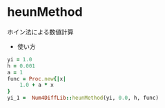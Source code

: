 heunMethod
==========
ホイン法による数値計算

* 使い方

```ruby
yi = 1.0
h = 0.001
a = 1
func = Proc.new{|x|
    1.0 + a * x 
}
yi_1 =  Num4DiffLib::heunMethod(yi, 0.0, h, func)  
```

